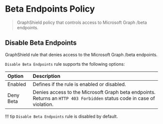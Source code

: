 # Beta Endpoints Policy
> GraphShield policy that controls access to Microsoft Graph /beta endpoints.

## Disable Beta Endpoints
GraphShield rule that denies access to the Microsoft Graph /beta endpoints.

`Disable Beta Endpoints` rule supports the following options:

| Option | Description |
|:-------|:------------|
| Enabled | Defines if the rule is enabled or disabled. |
| Deny Beta | Denies access to the Microsoft Graph beta endpoints. Returns an `HTTP 403 Forbidden` status code in case of violation. |

!!! tip
    `Disable Beta Endpoints` rule is disabled by default.

